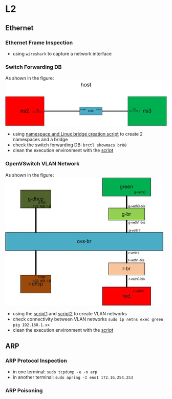 # L2 
## Ethernet
### Ethernet Frame Inspection
- using `wireshark` to capture a network interface

### Switch Forwarding DB
As shown in the figure: 
![communicate between 2 namespaces through a Linux bridge](ns-br-ns.jpg)

- using [namespace and Linux bridge creation script](ns-br-ns.sh) to create 2 namespaces and a bridge
- check the switch forwarding DB: `brctl showmacs br88`
- clean the execution environment with the [script](ns-br-ns-clean.sh)

### OpenVSwitch VLAN Network
As shown in the figure:
![VLAN networks through Linux bridges and OVS](multi-ns-br-ovs.jpg)

- using the [script1](multi-ns-br-ovs-1.sh) and [script2](multi-ns-br-ovs-2.sh) to create VLAN networks
- check connectivity between VLAN networks `sudo ip netns exec green pig 192.168.1.xx`
- clean the execution environment with the [script](multi-ns-br-ovs-clean.sh)

## ARP
### ARP Protocol Inspection
- in one terminal: `sudo tcpdump -e -n arp`
- in another terminal: `sudo apring -I eno1 172.16.254.253`

### ARP Poisoning
